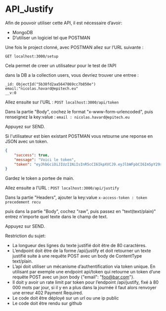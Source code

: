 # API_Justify

Afin de pouvoir utiliser cette API, il est nécessaire d’avoir:
- MongoDB
- D’utiliser un logiciel tel que POSTMAN

Une fois le project clonné, avec POSTMAN allez sur l’URL suivante :

`GET localhost:3000/setup`

Cela permet de creer un utilisateur pour le test de l’API

dans la DB a la collection users, vous devriez trouver une entree :

```
_id: ObjectId("5b38fd2aa5647869cc7b850e")
email:"nicolas.havard@epitech.eu"
__v:0
``` 

Allez ensuite sur l'URL :
`POST localhost:3000/api/token`

Dans la partie "Body", cochez le format "x-www-form-urlencoded", puis renseignez la key:value :
`email : nicolas.havard@epitech.eu`

Appuyez sur SEND.

Si l'utilisateur est bien existant POSTMAN vous retourne une reponse en JSON avec un token.
```json
{
    "success": true,
    "message": "Voici le token",
    "token": "eyJhbGciOiJIUzI1NiIsInR5cCI6IkpXVCJ9.eyJlbWFpbCI6Im5pY29sYXMuaGF2YXJkQGVwaXRlY2guZXUiLCJpYXQiOjE1MzA0NjI1MTUsImV4cCI6MTUzMDU0ODkxNX0.OzET3e8PTzInLSVnmcHv0FlMGPEGU7M5YzzX_5LV0jo"
}
```

Gardez le token a portee de main.

Allez ensuite a l'URL :
`POST localhost:3000/api/justify`

Dans la partie "Headers", ajouter la key:value
`x-access-token : token precedement recu`

puis dans la partie "Body", cochez "raw", puis passez en "text(text/plain)"
entrez n'importe quel texte dans le champ de text.

Appuyez sur SEND.


Restriction du sujet:
- La longueur des lignes du texte justifié doit être de 80 caractères.
- L’endpoint doit être de la forme /api/justify et doit retourner un texte justifié suite à une requête POST avec un body de ContentType text/plain.
- L’api doit utiliser un mécanisme d’authentification via token unique. En utilisant par exemple une endpoint api/token qui retourne un token d’une requête POST avec un json body {"email": "foo@bar.com"}.
- Il doit y avoir un rate limit par token pour l’endpoint /api/justify, fixé à 80 000 mots par jour, si il y en a plus dans la journée il faut alors renvoyer une erreur 402 Payment Required.
- Le code doit être déployé sur un url ou une ip public
- Le code doit être rendu sur github

